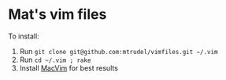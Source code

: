Mat's vim files
===============

To install:

1. Run `git clone git@github.com:mtrudel/vimfiles.git ~/.vim`
2. Run `cd ~/.vim ; rake`
3. Install [MacVim](http://code.google.com/p/macvim/) for best results
